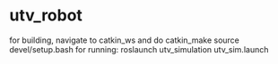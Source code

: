 # utv_robot
for building, navigate to catkin_ws and do catkin_make
source devel/setup.bash
for running:
roslaunch utv_simulation utv_sim.launch
